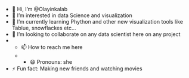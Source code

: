 - 👋 Hi, I’m @Olayinkalab
- 👀 I’m interested in data Science and visualization
- 🌱 I’m currently learning Phython and other new visualization tools like Tablue, snowflackes etc...
- 💞️ I’m looking to collaborate on any data scientist here on any project
- - 📫 How to reach me here
  - - 😄 Pronouns: she
- ⚡ Fun fact: Making new friends and watching movies 

<!---
Olayinkalab/Olayinkalab is a ✨ special ✨ repository because its `README.md` (this file) appears on your GitHub profile.
You can click the Preview link to take a look at your changes.
--->
